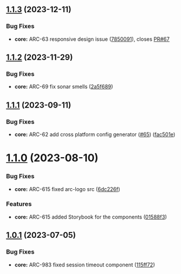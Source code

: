 ## [1.1.3](https://github.com/sourcefuse/react-boilerplate-ts-ui/compare/1.1.2...1.1.3) (2023-12-11)


### Bug Fixes

* **core:** ARC-63 responsive design issue ([7850091](https://github.com/sourcefuse/react-boilerplate-ts-ui/commit/7850091a450ad82b7135d4fd4a669e4e399b0d50)), closes [PR#67](https://github.com/PR/issues/67)



## [1.1.2](https://github.com/sourcefuse/react-boilerplate-ts-ui/compare/1.1.1...1.1.2) (2023-11-29)


### Bug Fixes

* **core:** ARC-69 fix sonar smells ([2a5f689](https://github.com/sourcefuse/react-boilerplate-ts-ui/commit/2a5f68976f234ad64200343f91da71a2a8cf4161))



## [1.1.1](https://github.com/sourcefuse/react-boilerplate-ts-ui/compare/1.1.0...1.1.1) (2023-09-11)


### Bug Fixes

* **core:** ARC-62 add cross platform config generator ([#65](https://github.com/sourcefuse/react-boilerplate-ts-ui/issues/65)) ([fac501e](https://github.com/sourcefuse/react-boilerplate-ts-ui/commit/fac501ef06b1ee0f82601b9f59a02e56d138e5f0))



# [1.1.0](https://github.com/sourcefuse/react-boilerplate-ts-ui/compare/1.0.1...1.1.0) (2023-08-10)


### Bug Fixes

* **core:** ARC-615 fixed arc-logo src ([6dc226f](https://github.com/sourcefuse/react-boilerplate-ts-ui/commit/6dc226f2845ce7fb8fd281d16ed878039692a5cf))


### Features

* **core:** ARC-615 added Storybook for the components ([01588f3](https://github.com/sourcefuse/react-boilerplate-ts-ui/commit/01588f318bd28f59ee42395b8b46b15e0be7e8da))



## [1.0.1](https://github.com/sourcefuse/react-boilerplate-ts-ui/compare/1.0.0...1.0.1) (2023-07-05)


### Bug Fixes

* **core:** ARC-983 fixed session timeout component ([115ff72](https://github.com/sourcefuse/react-boilerplate-ts-ui/commit/115ff7268f75a19c95f611f7bdb48ec8c315931c))



